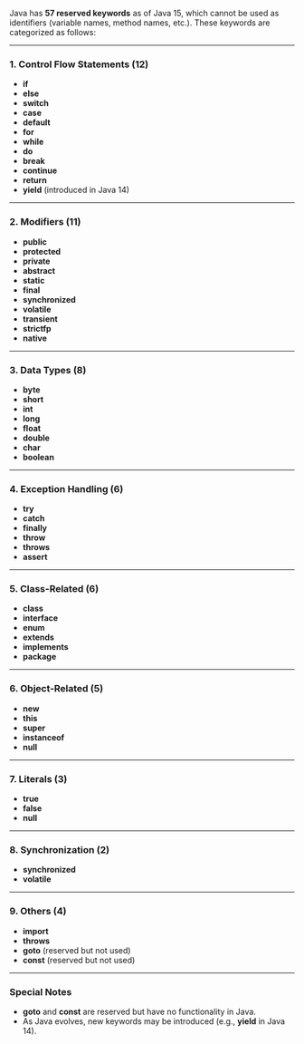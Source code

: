 Java has **57 reserved keywords** as of Java 15, which cannot be used as identifiers (variable names, method names, etc.). These keywords are categorized as follows:

---

### **1. Control Flow Statements (12)**

- **if**
- **else**
- **switch**
- **case**
- **default**
- **for**
- **while**
- **do**
- **break**
- **continue**
- **return**
- **yield** (introduced in Java 14)

---

### **2. Modifiers (11)**

- **public**
- **protected**
- **private**
- **abstract**
- **static**
- **final**
- **synchronized**
- **volatile**
- **transient**
- **strictfp**
- **native**

---

### **3. Data Types (8)**

- **byte**
- **short**
- **int**
- **long**
- **float**
- **double**
- **char**
- **boolean**

---

### **4. Exception Handling (6)**

- **try**
- **catch**
- **finally**
- **throw**
- **throws**
- **assert**

---

### **5. Class-Related (6)**

- **class**
- **interface**
- **enum**
- **extends**
- **implements**
- **package**

---

### **6. Object-Related (5)**

- **new**
- **this**
- **super**
- **instanceof**
- **null**

---

### **7. Literals (3)**

- **true**
- **false**
- **null**

---

### **8. Synchronization (2)**

- **synchronized**
- **volatile**

---

### **9. Others (4)**

- **import**
- **throws**
- **goto** (reserved but not used)
- **const** (reserved but not used)

---

### **Special Notes**

- **goto** and **const** are reserved but have no functionality in Java.
- As Java evolves, new keywords may be introduced (e.g., **yield** in Java 14).
